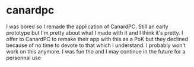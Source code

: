 # canardpc

I was bored so I remade the application of CanardPC. Still an early prototype but I'm pretty about what I made with it and I think it's pretty. 
I offer to CanardPC to remake their app with this as a PoK but they declined because of no time to devote to that which I understand. I probably won't work on this anymore.
I was fun tho and I may continue in the future for a personnal use 
